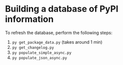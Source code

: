 # Building a database of PyPI information

To refresh the database, perform the following steps:

1. `py get_package_data.py` (takes around 1 min)
2. `py get_changelog.py`
3. `py populate_simple_async.py`
4. `py populate_json_async.py`
